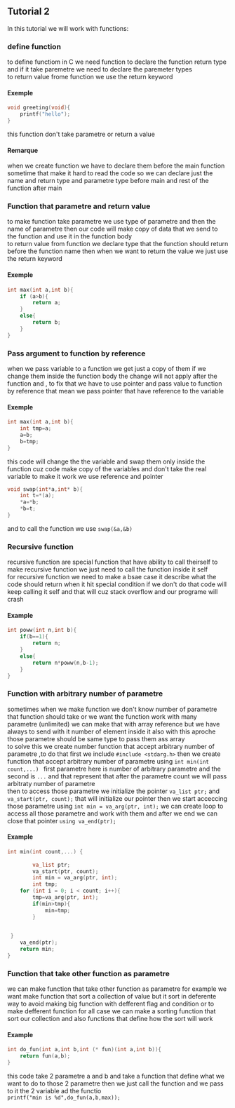 ## Tutorial 2

In this tutorial we will work with functions:
### define function
to define functiom in C we need function to declare the function return type and if it take paremetre we need to declare the paremeter types  
to return value frome function we use the return keyword 
#### Exemple
```C
void greeting(void){  
    printf("hello");  
}
```  
this function don't take parametre or return a value  
#### Remarque 
when we create function we have to declare them before the main function  
sometime that make it hard to read the code so we can declare just the name and return type and parametre type before main and rest of the function after main
### Function that parametre and return value
to make function take parametre we use type of parametre and then the name of parametre then our code will make copy of data that we send to the function and use it in the function body  
to return value from function we declare type that the function should return before the function name then when we want to return the value we just use the return keyword 
#### Exemple
```C
int max(int a,int b){  
    if (a>b){  
        return a;  
    }  
    else{  
        return b;  
    }  
}
```  
### Pass argument to function by reference
when we pass variable to a function we get just a copy of them if we change them inside the function body the change will not apply after the function and , to fix that we have to use pointer and pass value to function by reference that mean we pass pointer that have reference to the variable  
#### Exemple 
```C
int max(int a,int b){  
    int tmp=a;  
    a=b;  
    b=tmp;  
}
```  
this code will change the the variable and swap them only inside the function cuz code make copy of the variables and don't take the real variable to make it work we use reference and pointer  
```C
void swap(int*a,int* b){  
    int t=*(a);  
    *a=*b;  
    *b=t;  
}
```  
and to call the function we use `swap(&a,&b) `  
### Recursive function
recursive function are special function that have ability to call theirself to make recursive function we just need to call the function inside it self  
for recursive function we need to make a bsae case it describe what the code should return when it hit special condition if we don't do that 
code will keep calling it self and that will cuz stack overflow and our programe will crash

#### Example
```C
int poww(int n,int b){
    if(b==1){
        return n;
    }
    else{
        return n*poww(n,b-1);
    }
}
```
### Function with arbitrary number of parametre
sometimes when we make function we don't know number of parametre that function should take or we want the function work with many parametre  (unlimited) we can make that with array reference but we have always to send with it number of element inside it also with this aproche those parametre should be same type to pass them ass array  
to solve this we create number function that accept arbitrary number of parametre ,to do that first we include `#include <stdarg.h>` then
we create function that accept arbitrary number of parametre using `int min(int count,...) ` first parametre here is number of arbitrary parametre and the second is `...` and that represent that after the parametre count we will pass arbitraty number of parametre  
then to access those parametre we initialize the pointer  `va_list ptr;` and `va_start(ptr, count);` that will initialize our pointer
then we start acceccing those parametre using `int min = va_arg(ptr, int);` we can create loop to access all those parametre and work with them 
and after we end we can close that pointer `using va_end(ptr);`

#### Example
```C
int min(int count,...) {
    
        va_list ptr;
        va_start(ptr, count);
        int min = va_arg(ptr, int);
        int tmp;
    for (int i = 0; i < count; i++){
        tmp=va_arg(ptr, int);
        if(min>tmp){
            min=tmp;
        }

        
 }
    va_end(ptr);
    return min;
}
```
### Function that take other function as parametre 
we can make function that take other function as parametre for example we want make function that sort a collection of value but it sort in deferente way to avoid making big function with defferent flag and condition or to make defferent function for all case
we can make a sorting function that sort our collection and also functions that define how the sort will work  
#### Example 
```C
int do_fun(int a,int b,int (* fun)(int a,int b)){
    return fun(a,b);
}
```
this code take 2 parametre a and b and take a function that define what we want to do to those 2 parametre
then we just call the function and we pass to it the 2 variable ad the functio  
`printf("min is %d",do_fun(a,b,max));`